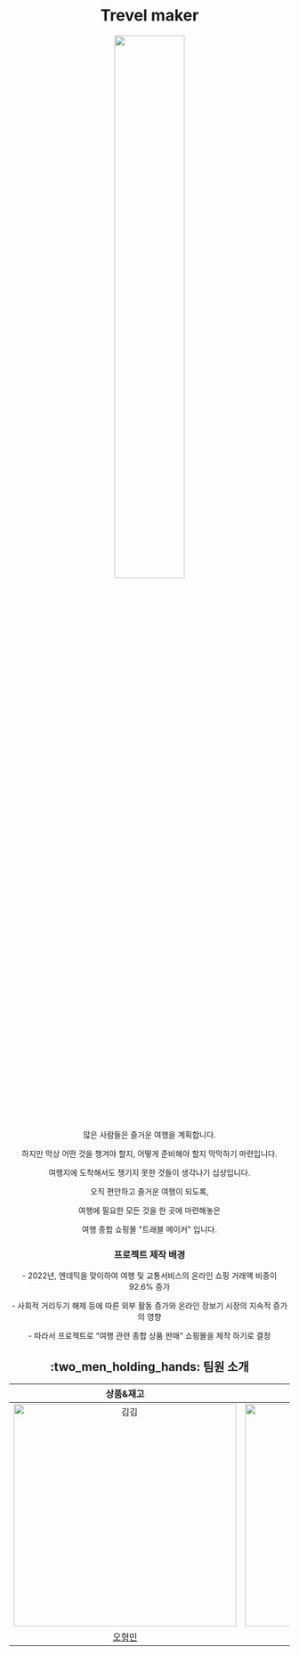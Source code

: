 <h1 align="center">Trevel maker</h1>
<p align="center"><img align="center" width=50% height=50% src="https://github.com/HEXKEY-project/travelmaker/assets/85326632/9112fdff-c838-4028-9df7-d531d579918d"> </p>

<p align="center">많은 사람들은 즐거운 여행을 계획합니다. </p>

<p align="center">하지만 막상 어떤 것을 챙겨야 할지, 어떻게 준비해야 할지 막막하기 마련입니다. </p>

<p align="center">여행지에 도착해서도 챙기지 못한 것들이 생각나기 십상입니다. </p>

<p align="center">오직 편안하고 즐거운 여행이 되도록,  </p>

<p align="center">여행에 필요한 모든 것을 한 곳에 마련해놓은 </p> 

<p align="center">여행 종합 쇼핑몰  "트래블 메이커" 입니다. </p>

<h3 align="center">프로젝트 제작 배경</h3>

<p align="center">- 2022년, 엔데믹을 맞이하여 여행 및 교통서비스의 온라인 쇼핑 거래액 비중이 92.6% 증가</p>
<p align="center">- 사회적 거리두기 해제 등에 따른 외부 활동 증가와 온라인 장보기 시장의 지속적 증가의 영향</p>
<p align="center">- 따라서 프로젝트로 “여행 관련 종합 상품 판매” 쇼핑몰을 제작 하기로 결정</p>

<h2 align="center">  :two_men_holding_hands: 팀원 소개</h2>

|                                         상품&재고                                          |                                         장바구니&결제                                           |                                        로그인&회원가입                                           |                                         회원관리&배송관리                                          |                                       공지사항                                        |                                        메인화면&리뷰                                          |       
| :--------------------------------------------------------------------------------------: | :--------------------------------------------------------------------------------------: | :--------------------------------------------------------------------------------------: | :-------------------------------------------------------------------------------------: | :-----------------------------------------------------------------------------------: | :-------------------------------------------------------------------------------------: | 
| <img src="https://avatars.githubusercontent.com/u/49346677?v=4" width=400px alt="김김"/> | <img src="https://avatars.githubusercontent.com/u/56033755?v=4" width=400px alt="바다"/> | <img src="https://avatars.githubusercontent.com/u/58401309?v=4" width=400px alt="삭정"/> | <img src="https://avatars.githubusercontent.com/u/43775108?v=4" width=400px alt="샐리"> | <img src="https://avatars.githubusercontent.com/u/45230497?v=4" width=400px alt="썬"> | <img src="https://avatars.githubusercontent.com/u/61097373?v=4" width=400px alt="유조"> |
|                       [오형민](https://github.com/tributetothemoon)                        |                            [김용민](https://github.com/xrabcde)                            |                            [황주희](https://github.com/sakjung)                            |                          [정민교](https://github.com/dusdn1702)                           |                         [김지상](https://github.com/SunYoungKwon)                         |                            [김미경](https://github.com/yujo11)                            |                 


